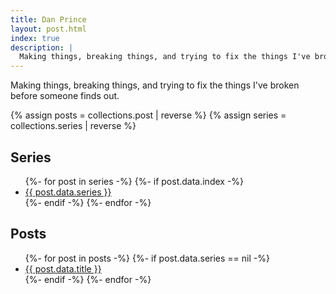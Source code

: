 ```yaml
---
title: Dan Prince
layout: post.html
index: true
description: |
  Making things, breaking things, and trying to fix the things I've broken before someone finds out.
---
```


Making things, breaking things, and trying to fix the things I've broken before someone finds out.

{% assign posts = collections.post | reverse %}
{% assign series = collections.series | reverse %}

## Series

<ul>
  {%- for post in series -%}
    {%- if post.data.index -%}
      <li>
        <a href="{{ post.url }}">{{ post.data.series }}</a>
      </li>
    {%- endif -%}
  {%- endfor -%}
</ul>

## Posts

<ul>
  {%- for post in posts -%}
    {%- if post.data.series == nil -%}
      <li>
        <a href="{{ post.url }}">
          {{ post.data.title }}
        </a>
      </li>
    {%- endif -%}
  {%- endfor -%}
</ul>
